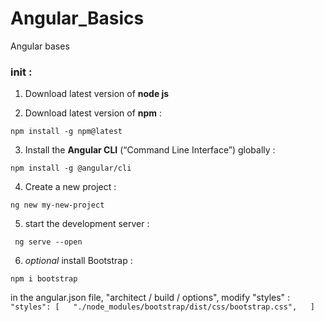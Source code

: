 # Angular_Basics
Angular bases

### init :  

1) Download latest version of **node js**  

2) Download latest version of **npm** :  

`npm install -g npm@latest`  

3) Install the **Angular CLI** (“Command Line Interface”) globally :  

`npm install -g @angular/cli`  

4) Create a new project :  

`ng new my-new-project`  

5) start the development server :  

` ng serve --open`  

6) *optional* install Bootstrap :  

`npm i bootstrap`  

in the angular.json file, "architect / build / options", modify "styles" : `"styles": [  
            "./node_modules/bootstrap/dist/css/bootstrap.css",  
            ]`
